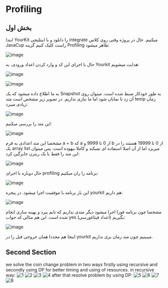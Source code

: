 # Profiling

## بخش اول

ابتدا YourKit را دانلود و با اینتلیجی integrate میکنیم. حال در پروژه وقتی روی کلاس JavaCup راست کلیک کنیم گزینه Profiling ظاهر میشود:

![image](https://github.com/seftaz/Experiment-Profiling/assets/79263953/412ebbb5-740c-45d7-b0ef-3dfa72b16200)

حال با اجرای این کد و وارد کردن اعداد ورودی، به Yourkit هدایت میشویم:

![image](https://github.com/seftaz/Experiment-Profiling/assets/79263953/5405269a-d623-4779-aca3-acc90ee38053)

![image](https://github.com/seftaz/Experiment-Profiling/assets/79263953/cdc2af0e-0759-4983-b466-e1ec13f201d7)

به ما اطلاع داده میشود که یک Snapshot به طور خودکار ضبط شده است. میتوان روی آن زد تا نمایان شود اما ما نیازی نداریم. در تصویر زیر مشخص است متد temp زمان زیادی میبرد:

![image](https://github.com/seftaz/Experiment-Profiling/assets/79263953/7a40dc1e-96c3-4b49-8b6b-8f79adbb0120)

این متد را بررسی میکنیم:

![image](https://github.com/seftaz/Experiment-Profiling/assets/79263953/e96e0ab5-d7f7-4791-9567-0a6e41c38e18)

مشخصا این متد اعدادی به فرم a + b که a از 0 تا 9999 و b از 0 تا 19999 هستند را در یک array list میریزد اما از آن اصلا استفاده ای نمیکند و کاملا بیهوده است. پس میتوان این متد را فقط با یک ریترن جایزگین کرد:

![image](https://github.com/seftaz/Experiment-Profiling/assets/79263953/e95bf8de-083a-4a7f-9fae-06bdf9683a04)

حال دوباره با اجرای profiling برنامه را ران میکنیم:

![image](https://github.com/seftaz/Experiment-Profiling/assets/79263953/25917714-c42f-4c65-a2a2-265a1b66ffa1)

این بار برنامه با موفقیت اجرا میشود. در پنجره yourkit هم داریم:

![image](https://github.com/seftaz/Experiment-Profiling/assets/79263953/c2bd76ec-9457-408e-9b7f-3ce2b07868f7)

مشخصا چون برنامه فورا اجرا میشود دیگر متدی نداریم که تایم ببرد و بهینه سازی انجام شده است. این هم مثالی که جواب yes بگیریم (اعداد فیثاغورسی):

![image](https://github.com/seftaz/Experiment-Profiling/assets/79263953/3f694776-545f-48c5-af8c-730331e56bd2)


اینجا هم مجددا همان خروجی قبل را در yourkit میبینیم چون متد زمان بری نداریم.


## Second Section
we solve the coin change problem in two ways firstly using recursive and secondly using DP for better timing and using of resources.
in recursive way:
![1](https://github.com/seftaz/Experiment-Profiling/assets/79265188/f82aa090-60a3-4612-9134-b5dbed98011e)
![2](https://github.com/seftaz/Experiment-Profiling/assets/79265188/f27a1596-af82-470a-9782-234f78c2bf4b)
![3](https://github.com/seftaz/Experiment-Profiling/assets/79265188/c6a1242f-6ade-4d30-b5b5-2cb4a07fa5a3)
![4](https://github.com/seftaz/Experiment-Profiling/assets/79265188/1f9df906-b732-44d8-895d-58687919cc89)
after that resolve problem by using DP:
![5](https://github.com/seftaz/Experiment-Profiling/assets/79265188/14df8118-1103-4d62-8a4a-07ee08635ff6)
![6](https://github.com/seftaz/Experiment-Profiling/assets/79265188/5d372db8-eebb-49dd-82f7-dfe5a50c1601)
![7](https://github.com/seftaz/Experiment-Profiling/assets/79265188/ac21877d-7b4a-4139-8ffd-fbcc534b592f)
![8](https://github.com/seftaz/Experiment-Profiling/assets/79265188/17b7b306-2a5a-4c20-abdd-5f8a5e31c872)
